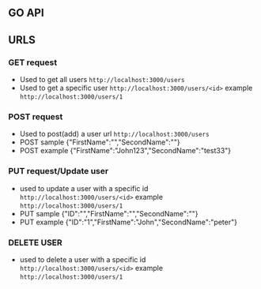 ## GO API

## URLS

### GET request
- Used to get all users `http://localhost:3000/users`
- Used to get a specific user `http://localhost:3000/users/<id>`  example `http://localhost:3000/users/1`

### POST request
- Used to post(add) a user url `http://localhost:3000/users`
- POST sample {"FirstName":"<name>","SecondName":"<name>"}
- POST example {"FirstName":"John123","SecondName":"test33"}


### PUT request/Update user
- used to update a user with a specific id `http://localhost:3000/users/<id>`  example `http://localhost:3000/users/1`
- PUT sample {"ID":"<id>","FirstName":"<name>","SecondName":"<name>"}
- PUT example {"ID":"1","FirstName":"John","SecondName":"peter"}

### DELETE USER
- used to delete a user with a specific id `http://localhost:3000/users/<id>`  example `http://localhost:3000/users/1`

